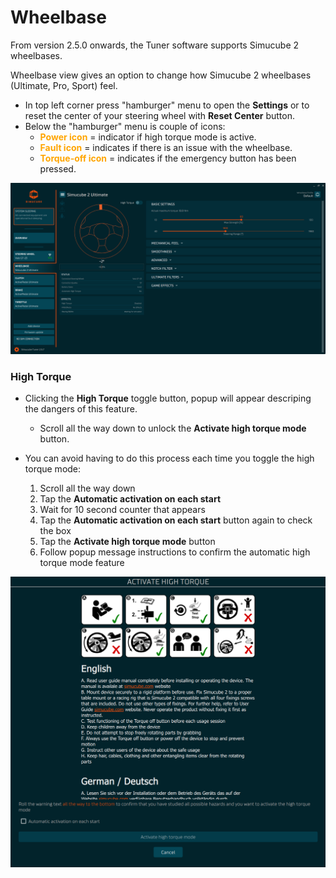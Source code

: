 # Wheelbase

From version 2.5.0 onwards, the Tuner software supports Simucube 2 wheelbases.

Wheelbase view gives an option to change how Simucube 2 wheelbases (Ultimate, Pro, Sport) feel.

- In top left corner press "hamburger" menu to open the **Settings** or to reset the center of your steering wheel with **Reset Center** button.
- Below the "hamburger" menu is couple of icons:
    - <font color="orange">**Power icon**</font> = indicator if high torque mode is active.
    - <font color="orange">**Fault icon**</font> = indicates if there is an issue with the wheelbase.
    - <font color="orange">**Torque-off icon**</font> = indicates if the emergency button has been pressed.

![](assets/WheelbaseView.png)

### High Torque

- Clicking the **High Torque** toggle button, popup will appear descriping the dangers of this feature.
    - Scroll all the way down to unlock the **Activate high torque mode** button.

- You can avoid having to do this process each time you toggle the high torque mode:
    1. Scroll all the way down
    2. Tap the **Automatic activation on each start**
    3. Wait for 10 second counter that appears
    4. Tap the **Automatic activation on each start** button again to check the box
    5. Tap the **Activate high torque mode** button
    6. Follow popup message instructions to confirm the automatic high torque mode feature


![](assets/WheelbaseHighTorquePopup.png)